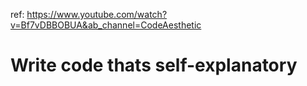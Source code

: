 ref: https://www.youtube.com/watch?v=Bf7vDBBOBUA&ab_channel=CodeAesthetic

# Write code thats self-explanatory

```
```